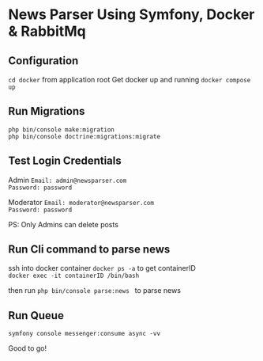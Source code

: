 # News Parser Using Symfony, Docker & RabbitMq

## Configuration
``cd docker`` from application root
Get docker up and running
``docker compose up``

## Run Migrations
``php bin/console make:migration`` \
``php bin/console doctrine:migrations:migrate``

## Test Login Credentials
Admin
``Email: admin@newsparser.com`` \
``Password: password``

Moderator
``Email: moderator@newsparser.com`` \
``Password: password``

PS: Only Admins can delete posts

## Run Cli command to parse news
ssh into docker container
``docker ps -a`` to get containerID \
``docker exec -it containerID /bin/bash ``

then run
``php bin/console parse:news `` to parse news

## Run Queue
``symfony console messenger:consume async -vv``

Good to go!
